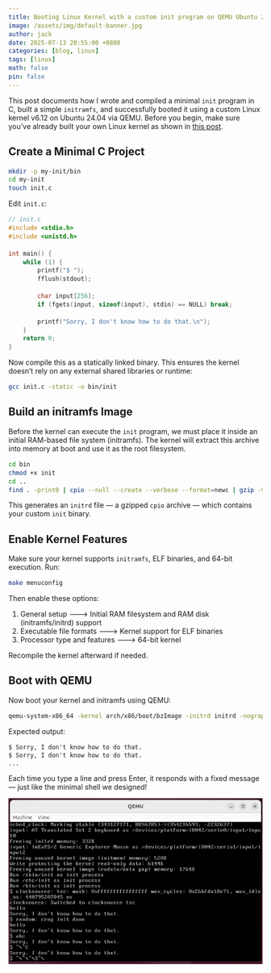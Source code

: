 ```yaml
---
title: Booting Linux Kernel with a custom init program on QEMU Ubuntu 24
image: /assets/img/default-banner.jpg
author: jack
date: 2025-07-13 20:55:00 +0800
categories: [blog, linux]
tags: [linux]
math: false
pin: false
---
```


This post documents how I wrote and compiled a minimal `init` program in C, built a simple `initramfs`, and successfully booted it using a custom Linux kernel v6.12 on Ubuntu 24.04 via QEMU. Before you begin, make sure you’ve already built your own Linux kernel as shown in [this post](/posts/boot-tiiny-linux).

## Create a Minimal C Project

```bash
mkdir -p my-init/bin
cd my-init
touch init.c
```

Edit `init.c`:

```c
// init.c
#include <stdio.h>
#include <unistd.h>

int main() {
    while (1) {
        printf("$ ");
        fflush(stdout);

        char input[256];
        if (fgets(input, sizeof(input), stdin) == NULL) break;

        printf("Sorry, I don't know how to do that.\n");
    }
    return 0;
}
```

Now compile this as a statically linked binary. This ensures the kernel doesn’t rely on any external shared libraries or runtime:

```bash
gcc init.c -static -o bin/init
```

## Build an initramfs Image

Before the kernel can execute the `init` program, we must place it inside an initial RAM-based file system (initramfs). The kernel will extract this archive into memory at boot and use it as the root filesystem.

```bash
cd bin
chmod +x init
cd ..
find . -print0 | cpio --null --create --verbose --format=newc | gzip -9 > ../initrd
```

This generates an `initrd` file — a gzipped `cpio` archive — which contains your custom `init` binary.

## Enable Kernel Features

Make sure your kernel supports `initramfs`, ELF binaries, and 64-bit execution. Run:

```bash
make menuconfig
```

Then enable these options:

1. General setup ---> Initial RAM filesystem and RAM disk (initramfs/initrd) support
2. Executable file formats ---> Kernel support for ELF binaries
3. Processor type and features ---> 64-bit kernel

Recompile the kernel afterward if needed.

## Boot with QEMU

Now boot your kernel and initramfs using QEMU:

```bash
qemu-system-x86_64 -kernel arch/x86/boot/bzImage -initrd initrd -nographic -append "console=ttyS0"
```

Expected output:

```text
$ Sorry, I don't know how to do that.
$ Sorry, I don't know how to do that.
...
```

Each time you type a line and press Enter, it responds with a fixed message — just like the minimal shell we designed!

![](https://raw.githubusercontent.com/blueskyson/image-host/master/2025/tiny-linux-init-1.png)
